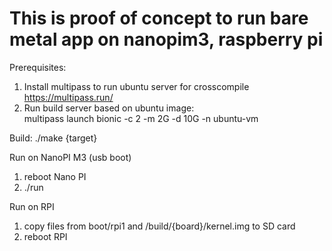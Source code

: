 # This is proof of concept to run bare metal app on nanopim3, raspberry pi

Prerequisites:
1. Install multipass to run ubuntu server for crosscompile https://multipass.run/
2. Run build server based on ubuntu image:\
multipass launch bionic -c 2 -m 2G -d 10G -n ubuntu-vm

Build:
./make {target}

Run on NanoPI M3 (usb boot)
1. reboot Nano PI
2. ./run

Run on RPI
1. copy files from boot/rpi1 and /build/{board}/kernel.img to SD card
2. reboot RPI
